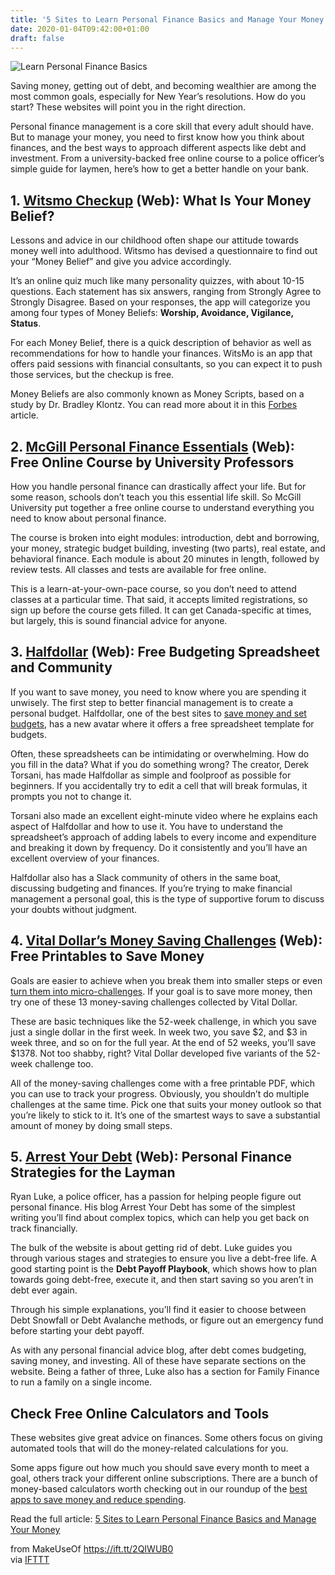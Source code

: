```yaml
---
title: '5 Sites to Learn Personal Finance Basics and Manage Your Money'
date: 2020-01-04T09:42:00+01:00
draft: false
---
```


![Learn Personal Finance Basics](https://static.makeuseof.com/wp-content/uploads/2020/01/Learn-Personal-Finance-Basics.jpg)

Saving money, getting out of debt, and becoming wealthier are among the most common goals, especially for New Year’s resolutions. How do you start? These websites will point you in the right direction.

Personal finance management is a core skill that every adult should have. But to manage your money, you need to first know how you think about finances, and the best ways to approach different aspects like debt and investment. From a university-backed free online course to a police officer’s simple guide for laymen, here’s how to get a better handle on your bank.

1\. [Witsmo Checkup](https://www.witsmo.com/checkup) (Web): What Is Your Money Belief?
--------------------------------------------------------------------------------------

Lessons and advice in our childhood often shape our attitude towards money well into adulthood. Witsmo has devised a questionnaire to find out your “Money Belief” and give you advice accordingly.

It’s an online quiz much like many personality quizzes, with about 10-15 questions. Each statement has six answers, ranging from Strongly Agree to Strongly Disagree. Based on your responses, the app will categorize you among four types of Money Beliefs: **Worship, Avoidance, Vigilance, Status**.

For each Money Belief, there is a quick description of behavior as well as recommendations for how to handle your finances. WitsMo is an app that offers paid sessions with financial consultants, so you can expect it to push those services, but the checkup is free.

Money Beliefs are also commonly known as Money Scripts, based on a study by Dr. Bradley Klontz. You can read more about it in this [Forbes](https://www.forbes.com/sites/financialfinesse/2018/01/14/are-your-money-beliefs-holding-you-back/#3c83218e79bd) article.

2\. [McGill Personal Finance Essentials](https://www.mcgillpersonalfinance.com/) (Web): Free Online Course by University Professors
-----------------------------------------------------------------------------------------------------------------------------------

How you handle personal finance can drastically affect your life. But for some reason, schools don’t teach you this essential life skill. So McGill University put together a free online course to understand everything you need to know about personal finance.

The course is broken into eight modules: introduction, debt and borrowing, your money, strategic budget building, investing (two parts), real estate, and behavioral finance. Each module is about 20 minutes in length, followed by review tests. All classes and tests are available for free online.

This is a learn-at-your-own-pace course, so you don’t need to attend classes at a particular time. That said, it accepts limited registrations, so sign up before the course gets filled. It can get Canada-specific at times, but largely, this is sound financial advice for anyone.

3\. [Halfdollar](https://halfdollar.org/) (Web): Free Budgeting Spreadsheet and Community
-----------------------------------------------------------------------------------------

If you want to save money, you need to know where you are spending it unwisely. The first step to better financial management is to create a personal budget. Halfdollar, one of the best sites to [save money and set budgets](//www.makeuseof.com/tag/save-money-apps-sites-free-ebooks/), has a new avatar where it offers a free spreadsheet template for budgets.

Often, these spreadsheets can be intimidating or overwhelming. How do you fill in the data? What if you do something wrong? The creator, Derek Torsani, has made Halfdollar as simple and foolproof as possible for beginners. If you accidentally try to edit a cell that will break formulas, it prompts you not to change it.

Torsani also made an excellent eight-minute video where he explains each aspect of Halfdollar and how to use it. You have to understand the spreadsheet’s approach of adding labels to every income and expenditure and breaking it down by frequency. Do it consistently and you’ll have an excellent overview of your finances.

Halfdollar also has a Slack community of others in the same boat, discussing budgeting and finances. If you’re trying to make financial management a personal goal, this is the type of supportive forum to discuss your doubts without judgment.

4\. [Vital Dollar’s Money Saving Challenges](https://vitaldollar.com/money-saving-challenges/) (Web): Free Printables to Save Money
-----------------------------------------------------------------------------------------------------------------------------------

Goals are easier to achieve when you break them into smaller steps or even [turn them into micro-challenges](//www.makeuseof.com/tag/new-habit-micro-challenge/). If your goal is to save more money, then try one of these 13 money-saving challenges collected by Vital Dollar.

These are basic techniques like the 52-week challenge, in which you save just a single dollar in the first week. In week two, you save $2, and $3 in week three, and so on for the full year. At the end of 52 weeks, you’ll save $1378. Not too shabby, right? Vital Dollar developed five variants of the 52-week challenge too.

All of the money-saving challenges come with a free printable PDF, which you can use to track your progress. Obviously, you shouldn’t do multiple challenges at the same time. Pick one that suits your money outlook so that you’re likely to stick to it. It’s one of the smartest ways to save a substantial amount of money by doing small steps.

5\. [Arrest Your Debt](https://arrestyourdebt.com/) (Web): Personal Finance Strategies for the Layman
-----------------------------------------------------------------------------------------------------

Ryan Luke, a police officer, has a passion for helping people figure out personal finance. His blog Arrest Your Debt has some of the simplest writing you’ll find about complex topics, which can help you get back on track financially.

The bulk of the website is about getting rid of debt. Luke guides you through various stages and strategies to ensure you live a debt-free life. A good starting point is the **Debt Payoff Playbook**, which shows how to plan towards going debt-free, execute it, and then start saving so you aren’t in debt ever again.

Through his simple explanations, you’ll find it easier to choose between Debt Snowfall or Debt Avalanche methods, or figure out an emergency fund before starting your debt payoff.

As with any personal financial advice blog, after debt comes budgeting, saving money, and investing. All of these have separate sections on the website. Being a father of three, Luke also has a section for Family Finance to run a family on a single income.

Check Free Online Calculators and Tools
---------------------------------------

These websites give great advice on finances. Some others focus on giving automated tools that will do the money-related calculations for you.

Some apps figure out how much you should save every month to meet a goal, others track your different online subscriptions. There are a bunch of money-based calculators worth checking out in our roundup of the [best apps to save money and reduce spending](//www.makeuseof.com/tag/sites-apps-save-money-reduce-spending/).

Read the full article: [5 Sites to Learn Personal Finance Basics and Manage Your Money](https://www.makeuseof.com/tag/learn-personal-finance-basics-manage-money/)

  
  
from MakeUseOf https://ift.tt/2QIWUB0  
via [IFTTT](https://ifttt.com/?ref=da&site=blogger)